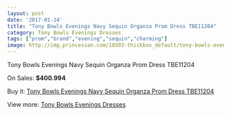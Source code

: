 ```yaml
---
layout: post
date: '2017-01-24'
title: "Tony Bowls Evenings Navy Sequin Organza Prom Dress TBE11204"
category: Tony Bowls Evenings Dresses
tags: ["prom","brand","evening","sequin","charming"]
image: http://img.princessan.com/18503-thickbox_default/tony-bowls-evenings-navy-sequin-organza-prom-dress-tbe11204.jpg
---
```

Tony Bowls Evenings Navy Sequin Organza Prom Dress TBE11204

On Sales: **$400.994**
<a href="https://www.princessan.com/en/tony-bowls-evenings-dresses/8500-tony-bowls-evenings-navy-sequin-organza-prom-dress-tbe11204.html"><amp-img layout="responsive" width="600" height="600" src="//img.princessan.com/18503-thickbox_default/tony-bowls-evenings-navy-sequin-organza-prom-dress-tbe11204.jpg" alt="Tony Bowls Evenings Navy Sequin Organza Prom Dress TBE11204 0" /></a>
<a href="https://www.princessan.com/en/tony-bowls-evenings-dresses/8500-tony-bowls-evenings-navy-sequin-organza-prom-dress-tbe11204.html"><amp-img layout="responsive" width="600" height="600" src="//img.princessan.com/18506-thickbox_default/tony-bowls-evenings-navy-sequin-organza-prom-dress-tbe11204.jpg" alt="Tony Bowls Evenings Navy Sequin Organza Prom Dress TBE11204 1" /></a>
<a href="https://www.princessan.com/en/tony-bowls-evenings-dresses/8500-tony-bowls-evenings-navy-sequin-organza-prom-dress-tbe11204.html"><amp-img layout="responsive" width="600" height="600" src="//img.princessan.com/18505-thickbox_default/tony-bowls-evenings-navy-sequin-organza-prom-dress-tbe11204.jpg" alt="Tony Bowls Evenings Navy Sequin Organza Prom Dress TBE11204 2" /></a>
<a href="https://www.princessan.com/en/tony-bowls-evenings-dresses/8500-tony-bowls-evenings-navy-sequin-organza-prom-dress-tbe11204.html"><amp-img layout="responsive" width="600" height="600" src="//img.princessan.com/18504-thickbox_default/tony-bowls-evenings-navy-sequin-organza-prom-dress-tbe11204.jpg" alt="Tony Bowls Evenings Navy Sequin Organza Prom Dress TBE11204 3" /></a>

Buy it: [Tony Bowls Evenings Navy Sequin Organza Prom Dress TBE11204](https://www.princessan.com/en/tony-bowls-evenings-dresses/8500-tony-bowls-evenings-navy-sequin-organza-prom-dress-tbe11204.html "Tony Bowls Evenings Navy Sequin Organza Prom Dress TBE11204")

View more: [Tony Bowls Evenings Dresses](https://www.princessan.com/en/67-tony-bowls-evenings-dresses "Tony Bowls Evenings Dresses")